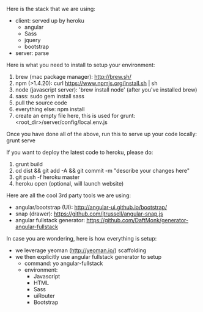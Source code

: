 Here is the stack that we are using:
* client: served up by heroku
	- angular
  	- Sass
  	- jquery 
  	- bootstrap
* server: parse

Here is what you need to install to setup your environment:
1. brew (mac package manager): http://brew.sh/
2. npm (>1.4.20): curl https://www.npmjs.org/install.sh | sh
3. node (javascript server): 'brew install node' (after you've installed brew)
4. sass: sudo gem install sass
5. pull the source code
6. everything else: npm install
7. create an empty file here, this is used for grunt: <root_dir>/server/config/local.env.js

Once you have done all of the above, run this to serve up your code locally: grunt serve

If you want to deploy the latest code to heroku, please do:
1. grunt build
2. cd dist && git add -A && git commit -m "describe your changes here"
3. git push -f heroku master
4. heroku open (optional, will launch website)


Here are all the cool 3rd party tools we are using:
* angular/bootstrap (UI): http://angular-ui.github.io/bootstrap/
* snap (drawer): https://github.com/jtrussell/angular-snap.js
* angular fullstack generator: https://github.com/DaftMonk/generator-angular-fullstack


In case you are wondering, here is how everything is setup:
* we leverage yeoman (http://yeoman.io/) scaffolding
* we then explicitly use angular fullstack generator to setup
	- command: yo angular-fullstack
	- environment:
       	- Javascript
       	- HTML
   		- Sass
   		- uiRouter
   		- Bootstrap